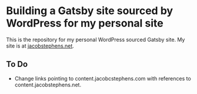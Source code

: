 # Building a Gatsby site sourced by WordPress for my personal site
This is the repository for my personal WordPress sourced Gatsby site. My site is at [jacobstephens.net](https://jacobcstephens.com).

## To Do
- Change links pointing to content.jacobcstephens.com with references to content.jacobstephens.net.
